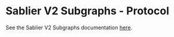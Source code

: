 # Sablier V2 Subgraphs - Protocol

See the Sablier V2 Subgraphs documentation [here](https://docs.sablier.com/api/subgraphs/overview).
